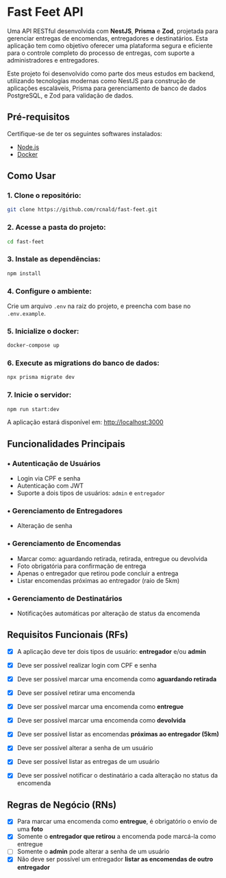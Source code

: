 # Fast Feet API

Uma API RESTful desenvolvida com **NestJS**, **Prisma** e **Zod**, projetada para gerenciar entregas de encomendas, entregadores e destinatários. Esta aplicação tem como objetivo oferecer uma plataforma segura e eficiente para o controle completo do processo de entregas, com suporte a administradores e entregadores.

Este projeto foi desenvolvido como parte dos meus estudos em backend, utilizando tecnologias modernas como NestJS para construção de aplicações escaláveis, Prisma para gerenciamento de banco de dados PostgreSQL, e Zod para validação de dados.

## Pré-requisitos

Certifique-se de ter os seguintes softwares instalados:

- [Node.js](https://nodejs.org/)
- [Docker](https://www.docker.com/)

## Como Usar

### 1. Clone o repositório:
```bash
git clone https://github.com/rcnald/fast-feet.git
```

### 2. Acesse a pasta do projeto:
```bash
cd fast-feet
```

### 3. Instale as dependências:
```bash
npm install
```

### 4. Configure o ambiente:
Crie um arquivo `.env` na raiz do projeto, e preencha com base no `.env.example`.

### 5. Inicialize o docker:
```bash
docker-compose up 
```

### 6. Execute as migrations do banco de dados:
```bash
npx prisma migrate dev
```

### 7. Inicie o servidor:
```bash
npm run start:dev
```

A aplicação estará disponível em: [http://localhost:3000](http://localhost:3000)


##  Funcionalidades Principais

### • Autenticação de Usuários
- Login via CPF e senha
- Autenticação com JWT
- Suporte a dois tipos de usuários: `admin` e `entregador`

### • Gerenciamento de Entregadores
- Alteração de senha

### • Gerenciamento de Encomendas
- Marcar como: aguardando retirada, retirada, entregue ou devolvida
- Foto obrigatória para confirmação de entrega
- Apenas o entregador que retirou pode concluir a entrega
- Listar encomendas próximas ao entregador (raio de 5km)

### • Gerenciamento de Destinatários
- Notificações automáticas por alteração de status da encomenda


## Requisitos Funcionais (RFs)

- [x] A aplicação deve ter dois tipos de usuário: **entregador** e/ou **admin**
- [x] Deve ser possível realizar login com CPF e senha
- [x] Deve ser possível marcar uma encomenda como **aguardando retirada**
- [x] Deve ser possível retirar uma encomenda
- [x] Deve ser possível marcar uma encomenda como **entregue**
- [x] Deve ser possível marcar uma encomenda como **devolvida**
- [x] Deve ser possível listar as encomendas **próximas ao entregador (5km)**
- [x] Deve ser possível alterar a senha de um usuário
- [x] Deve ser possível listar as entregas de um usuário
- [x] Deve ser possível notificar o destinatário a cada alteração no status da encomenda


## Regras de Negócio (RNs)

- [x] Para marcar uma encomenda como **entregue**, é obrigatório o envio de uma **foto**
- [x] Somente o **entregador que retirou** a encomenda pode marcá-la como entregue
- [ ] Somente o **admin** pode alterar a senha de um usuário
- [x] Não deve ser possível um entregador **listar as encomendas de outro entregador**
